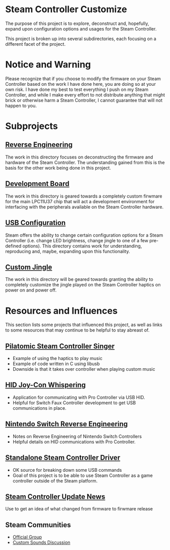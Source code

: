 # Steam Controller Customize 

The purpose of this project is to explore, deconstruct and, hopefully, expand 
 upon configuration options and usages for the Steam Controller. 

This project is broken up into several subdirectories, each focusing on a
 different facet of the project.

# Notice and Warning

Please recognize that if you choose to modify the firmware on your Steam Controller
 based on the work I have done here, you are doing so at your own risk. I have
 done my best to test everything I push on my Steam Controller, and while 
 I make every effort to not distribute anything that might brick or otherwise 
 harm a Steam Controller, I cannot guarantee that will not happen to you. 

# Subprojects

## [Reverse Engineering](./ReverseEngineering/)

The work in this directory focuses on deconstructing the firmware and hardware
 of the Steam Controller. The understanding gained from this is the basis for
 the other work being done in this project. 

## [Development Board](./DevBoard)

The work in this directory is geared towards a completely custom firwmare for 
 the main LPC11U37 chip that will act a development environment for interfacing
 with the peripherals available on the Steam Controller hardware. 

## [USB Configuration](./UsbConfiguration)

Steam offers the ability to change certain configuration options for a Steam
 Controller (i.e. change LED brightness, change jingle to one of a few 
 pre-defined options). This directory contains work for understanding, 
 reproducing and, maybe, expanding upon this functionality.

## [Custom Jingle](./CustomJingle)

The work in this directory will be geared towards granting the ability to 
 completely customize the jingle played on the Steam Controller haptics 
 on power on and power off. 

# Resources and Influences

This section lists some projects that influenced this project, as well as links
 to some resources that may continue to be helpful to stay abreast of.

## [Pilatomic Steam Controller Singer](https://gitlab.com/Pilatomic/SteamControllerSinger)

* Example of using the haptics to play music
* Example of code written in C using libusb
* Downside is that it takes over controller when playing custom music

## [HID Joy-Con Whispering](https://github.com/shinyquagsire23/HID-Joy-Con-Whispering)

* Application for communicating with Pro Controller via USB HID. 
* Helpful for Switch Faux Controller development to get USB communications in place. 

## [Nintendo Switch Reverse Engineering](https://github.com/dekuNukem/Nintendo_Switch_Reverse_Engineering)

* Notes on Reverse Engineering of Nintendo Switch Controllers
* Helpful details on HID communications with Pro Controller. 

## [Standalone Steam Controller Driver](https://github.com/ynsta/steamcontroller)

* OK source for breaking down some USB commands
* Goal of this project is to be able to use Steam Controller as a game controller outside of the Steam platform. 

## [Steam Controller Update News](http://store.steampowered.com/news/?appids=353370)

Use to get an idea of what changed from firmware to firwmare release

## Steam Communities

* [Official Group](http://steamcommunity.com/games/353370#announcements/detail/901091250587237164)
* [Custom Sounds Discussion](https://steamcommunity.com/app/353370/discussions/0/458607699626517823/)
